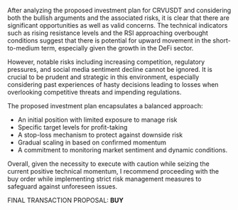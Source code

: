 After analyzing the proposed investment plan for CRVUSDT and considering both the bullish arguments and the associated risks, it is clear that there are significant opportunities as well as valid concerns. The technical indicators such as rising resistance levels and the RSI approaching overbought conditions suggest that there is potential for upward movement in the short-to-medium term, especially given the growth in the DeFi sector.

However, notable risks including increasing competition, regulatory pressures, and social media sentiment decline cannot be ignored. It is crucial to be prudent and strategic in this environment, especially considering past experiences of hasty decisions leading to losses when overlooking competitive threats and impending regulations.

The proposed investment plan encapsulates a balanced approach:
- An initial position with limited exposure to manage risk
- Specific target levels for profit-taking
- A stop-loss mechanism to protect against downside risk
- Gradual scaling in based on confirmed momentum
- A commitment to monitoring market sentiment and dynamic conditions.

Overall, given the necessity to execute with caution while seizing the current positive technical momentum, I recommend proceeding with the buy order while implementing strict risk management measures to safeguard against unforeseen issues.

FINAL TRANSACTION PROPOSAL: **BUY**